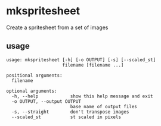 # mkspritesheet
Create a spritesheet from a set of images

## usage

```
usage: mkspritesheet [-h] [-o OUTPUT] [-s] [--scaled_st]
                     filename [filename ...]

positional arguments:
  filename

optional arguments:
  -h, --help            show this help message and exit
  -o OUTPUT, --output OUTPUT
                        base name of output files
  -s, --straight        don't transpose images
  --scaled_st           st scaled in pixels
```
